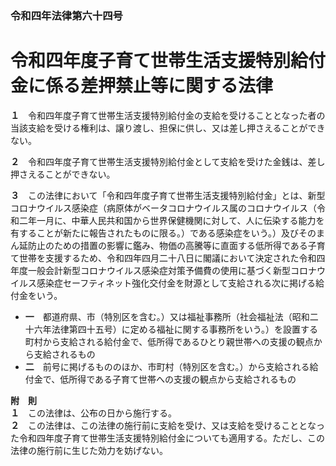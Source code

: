 ### 令和四年法律第六十四号  
# 令和四年度子育て世帯生活支援特別給付金に係る差押禁止等に関する法律  
  
**１**　令和四年度子育て世帯生活支援特別給付金の支給を受けることとなった者の当該支給を受ける権利は、譲り渡し、担保に供し、又は差し押さえることができない。  
  
**２**　令和四年度子育て世帯生活支援特別給付金として支給を受けた金銭は、差し押さえることができない。  
  
**３**　この法律において「令和四年度子育て世帯生活支援特別給付金」とは、新型コロナウイルス感染症（病原体がベータコロナウイルス属のコロナウイルス（令和二年一月に、中華人民共和国から世界保健機関に対して、人に伝染する能力を有することが新たに報告されたものに限る。）である感染症をいう。）及びそのまん延防止のための措置の影響に鑑み、物価の高騰等に直面する低所得である子育て世帯を支援するため、令和四年四月二十八日に閣議において決定された令和四年度一般会計新型コロナウイルス感染症対策予備費の使用に基づく新型コロナウイルス感染症セーフティネット強化交付金を財源として支給される次に掲げる給付金をいう。  
* **一**　都道府県、市（特別区を含む。）又は福祉事務所（社会福祉法（昭和二十六年法律第四十五号）に定める福祉に関する事務所をいう。）を設置する町村から支給される給付金で、低所得であるひとり親世帯への支援の観点から支給されるもの  
* **二**　前号に掲げるもののほか、市町村（特別区を含む。）から支給される給付金で、低所得である子育て世帯への支援の観点から支給されるもの  
  
**附　則**  
**１**　この法律は、公布の日から施行する。  
**２**　この法律は、この法律の施行前に支給を受け、又は支給を受けることとなった令和四年度子育て世帯生活支援特別給付金についても適用する。ただし、この法律の施行前に生じた効力を妨げない。  
  
